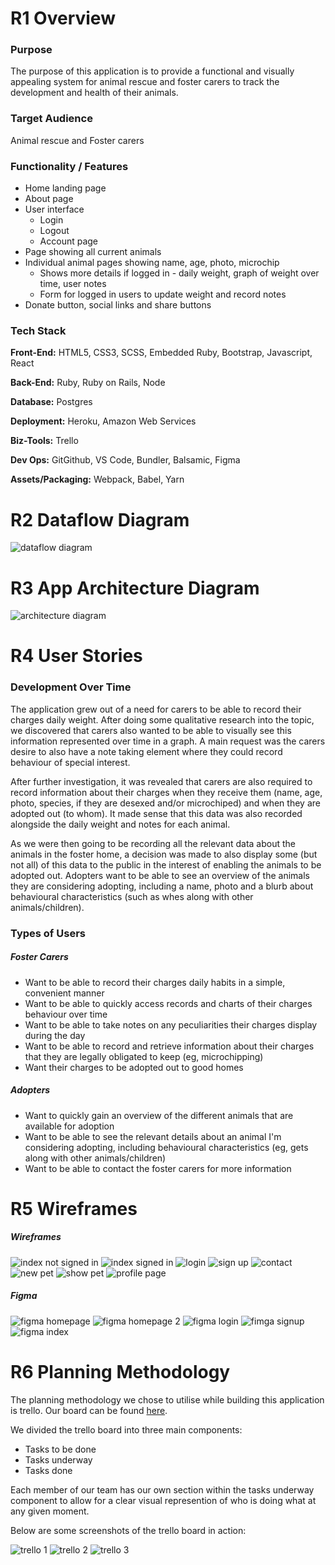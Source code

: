 # R1 Overview

### Purpose

The purpose of this application is to provide a functional and visually appealing system for animal rescue and foster carers to track the development and health of their animals.

### Target Audience

Animal rescue and Foster carers

### Functionality / Features

- Home landing page
- About page
- User interface
  - Login
  - Logout
  - Account page
- Page showing all current animals
- Individual animal pages showing name, age, photo, microchip
  - Shows more details if logged in - daily weight, graph of weight over time, user notes
  - Form for logged in users to update weight and record notes
- Donate button, social links and share buttons

### Tech Stack

**Front-End:** HTML5, CSS3, SCSS, Embedded Ruby, Bootstrap, Javascript, React

**Back-End:** Ruby, Ruby on Rails, Node

**Database:** Postgres

**Deployment:** Heroku, Amazon Web Services

**Biz-Tools:** Trello 

**Dev Ops:** GitGithub, VS Code, Bundler, Balsamic, Figma

**Assets/Packaging:** Webpack, Babel, Yarn

# R2 Dataflow Diagram

![dataflow diagram](assets/dataflow.png)

# R3 App Architecture Diagram

![architecture diagram](assets/architecture.png)

# R4 User Stories

### Development Over Time

The application grew out of a need for carers to be able to record their charges daily weight. After doing some qualitative research into the topic, we discovered that carers also wanted to be able to visually see this information represented over time in a graph. A main request was the carers desire to also have a note taking element where they could record behaviour of special interest.

After further investigation, it was revealed that carers are also required to record information about their charges when they receive them (name, age, photo, species, if they are desexed and/or microchiped) and when they are adopted out (to whom). It made sense that this data was also recorded alongside the daily weight and notes for each animal.

As we were then going to be recording all the relevant data about the animals in the foster home, a decision was made to also display some (but not all) of this data to the public in the interest of enabling the animals to be adopted out. Adopters want to be able to see an overview of the animals they are considering adopting, including a name, photo and a blurb about behavioural characteristics (such as whes along with other animals/children). 

### Types of Users

##### Foster Carers

- Want to be able to record their charges daily habits in a simple, convenient manner
- Want to be able to quickly access records and charts of their charges behaviour over time
- Want to be able to take notes on any peculiarities their charges display during the day
- Want to be able to record and retrieve information about their charges that they are legally obligated to keep (eg, microchipping)
- Want their charges to be adopted out to good homes

##### Adopters

- Want to quickly gain an overview of the different animals that are available for adoption
- Want to be able to see the relevant details about an animal I'm considering adopting, including behavioural characteristics (eg, gets along with other animals/children)
- Want to be able to contact the foster carers for more information

# R5 Wireframes

##### Wireframes

![index not signed in](assets/indexnotsignedin.png)
![index signed in](assets/indexsignedin.png)
![login](assets/Login.png)
![sign up](assets/signup.png)
![contact](assets/contact.png)
![new pet](assets/newpet.png)
![show pet](assets/showpet.png)
![profile page](assets/profile.png)

##### Figma

![figma homepage](assets/home_figma.png)
![figma homepage 2](assets/home1_figma.png)
![figma login](assets/login_figma.png)
![fimga signup](assets/signup_figma.png)
![figma index](assets/index_figma.png)

# R6 Planning Methodology

The planning methodology we chose to utilise while building this application is trello. Our board can be found [here](https://trello.com/b/touSZZjx/cat-rescue).

We divided the trello board into three main components:

- Tasks to be done
- Tasks underway
- Tasks done

Each member of our team has our own section within the tasks underway component to allow for a clear visual represention of who is doing what at any given moment.

Below are some screenshots of the trello board in action:

![trello 1](assets/trello1.png)
![trello 2](assets/trello2.png)
![trello 3](assets/trello3.png)